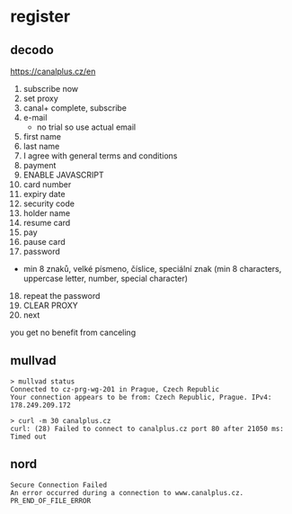 # register

## decodo

https://canalplus.cz/en

1. subscribe now
2. set proxy
3. canal+ complete, subscribe
4. e-mail
   - no trial so use actual email
5. first name
6. last name
7. I agree with general terms and conditions
8. payment
9. ENABLE JAVASCRIPT
10. card number
11. expiry date
12. security code
13. holder name
14. resume card
15. pay
16. pause card
17. password
   - min 8 znaků, velké písmeno, číslice, speciální znak (min 8 characters,
     uppercase letter, number, special character)
18. repeat the password
19. CLEAR PROXY
20. next

you get no benefit from canceling

## mullvad

~~~
> mullvad status
Connected to cz-prg-wg-201 in Prague, Czech Republic
Your connection appears to be from: Czech Republic, Prague. IPv4: 178.249.209.172

> curl -m 30 canalplus.cz
curl: (28) Failed to connect to canalplus.cz port 80 after 21050 ms: Timed out
~~~

## nord

~~~
Secure Connection Failed
An error occurred during a connection to www.canalplus.cz. PR_END_OF_FILE_ERROR
~~~
